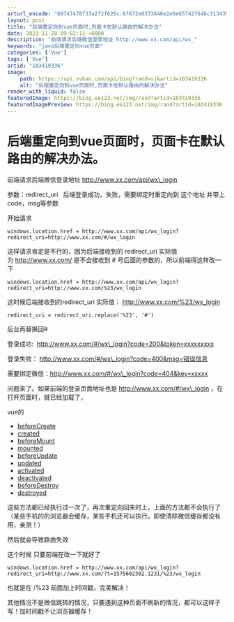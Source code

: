 ```yaml
---
arturl_encode: "68747470733a2f2f626c:6f672e6373646e2e6e65742f646c313435363037343538302f:61727469636c652f64657461696c732f313033343139333336"
layout: post
title: "后端重定向到vue页面时,页面卡在默认路由的解决办法"
date: 2023-11-28 09:02:11 +0800
description: "前端请求后端微信登录地址 http://www.xx.com/api/wx_"
keywords: "java后端重定向vue页面"
categories: ['Vue']
tags: ['Vue']
artid: "103419336"
image:
    path: https://api.vvhan.com/api/bing?rand=sj&artid=103419336
    alt: "后端重定向到vue页面时,页面卡在默认路由的解决办法"
render_with_liquid: false
featuredImage: https://bing.ee123.net/img/rand?artid=103419336
featuredImagePreview: https://bing.ee123.net/img/rand?artid=103419336
---
```


# 后端重定向到vue页面时，页面卡在默认路由的解决办法。

前端请求后端微信登录地址 http://www.xx.com/api/wx\_login

参数：redirect\_uri   后端登录成功，失败，需要绑定时重定向到 这个地址 并带上code，msg等参数

开始请求

```
windows.location.href = http://www.xx.com/api/wx_login?redirect_uri=http://www.xx.com/#/wx_login
```

这样请求肯定是不行的，因为后端接收到的 redirect\_uri 实际值为 http://www.xx.com/ 是不会接收到 # 号后面的参数的，所以前端得这样改一下

```
windows.location.href = http://www.xx.com/api/wx_login?redirect_uri=http://www.xx.com/%23/wx_login
```

这时候后端接收到的redirect\_uri 实际值：
<http://www.xx.com/%23/wx_login>

```
redirect_uri = redirect_uri.replace('%23', '#')
```

后台再替换回#

登录成功:  http://www.xx.com/#/wx\_login?code=200&token=xxxxxxxxx

登录失败： http://www.xx.com/#/wx\_login?code=400&msg=错误信息

需要绑定微信：http://www.xx.com/#/wx\_login?code=404&key=xxxxx

问题来了。如果前端的登录页面地址也是 http://www.xx.com/#/wx\_login ，在打开页面时，就已经加载了，

vue的

* [beforeCreate](http://doc.vue-js.com/v2/api/#beforeCreate)
* [created](http://doc.vue-js.com/v2/api/#created)
* [beforeMount](http://doc.vue-js.com/v2/api/#beforeMount)
* [mounted](http://doc.vue-js.com/v2/api/#mounted)
* [beforeUpdate](http://doc.vue-js.com/v2/api/#beforeUpdate)
* [updated](http://doc.vue-js.com/v2/api/#updated)
* [activated](http://doc.vue-js.com/v2/api/#activated)
* [deactivated](http://doc.vue-js.com/v2/api/#deactivated)
* [beforeDestroy](http://doc.vue-js.com/v2/api/#beforeDestroy)
* [destroyed](http://doc.vue-js.com/v2/api/#destroyed)

这些方法都已经执行过一次了，再次重定向回来时上，上面的方法都不会执行了（某些手机的的浏览器会缓存，某些手机还可以执行。即使清除微信缓存都没有用，亲测！）

然后就会导致路由失效

这个时候 只要前端在改一下就好了

```
windows.location.href = http://www.xx.com/api/wx_login?redirect_uri=http://www.xx.com/?t=1575602302.1231/%23/wx_login
```

也就是在 /%23 前面加上时间戳，完美解决！

其他情况不是微信跳转的情况，只要遇到这种页面不刷新的情况，都可以这样子写！加时间戳不让浏览器缓存！